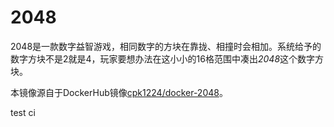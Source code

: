 # 2048

2048是一款数字益智游戏，相同数字的方块在靠拢、相撞时会相加。系统给予的数字方块不是2就是4，玩家要想办法在这小小的16格范围中凑出*2048*这个数字方块。

本镜像源自于DockerHub镜像[cpk1224/docker-2048](https://registry.hub.docker.com/u/cpk1224/docker-2048/)。

test ci 
